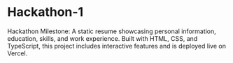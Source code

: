 # Hackathon-1
Hackathon Milestone: A static resume showcasing personal information, education, skills, and work experience. Built with HTML, CSS, and TypeScript, this project includes interactive features and is deployed live on Vercel.

